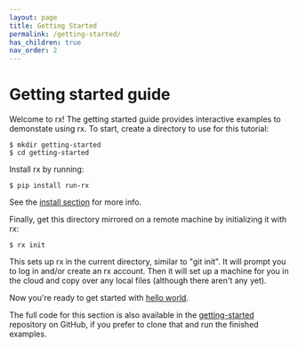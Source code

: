 ```yaml
---
layout: page
title: Getting Started
permalink: /getting-started/
has_children: true
nav_order: 2
---
```


# Getting started guide

Welcome to rx! The getting started guide provides interactive examples to
demonstate using rx. To start, create a directory to use for this tutorial:

    $ mkdir getting-started
    $ cd getting-started

Install rx by running:

    $ pip install run-rx

See the [install section](/docs/install) for more info.

Finally, get this directory mirrored on a remote machine by initializing it
with rx:

    $ rx init

This sets up rx in the current directory, similar to "git init". It will
prompt you to log in and/or create an rx account. Then it will set up a
machine for you in the cloud and copy over any local files (although there
aren't any yet).

Now you're ready to get started with
[hello world](/getting-started/hello-world).

The full code for this section is also available in the
[getting-started](https://github.com/run-rx/getting-started) repository on
GitHub, if you prefer to clone that and run the finished examples.
